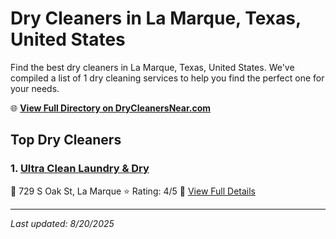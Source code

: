 # Dry Cleaners in La Marque, Texas, United States

Find the best dry cleaners in La Marque, Texas, United States. We've compiled a list of 1 dry cleaning services to help you find the perfect one for your needs.

🌐 **[View Full Directory on DryCleanersNear.com](https://drycleanersnear.com/city/US/Texas/La%20Marque)**

## Top Dry Cleaners

### 1. [Ultra Clean Laundry & Dry](https://drycleanersnear.com/dryCleaner/68a3db8ce0c395148228c2b8/ultra-clean-laundry-dry)
📍 729 S Oak St, La Marque
⭐ Rating: 4/5
🔗 [View Full Details](https://drycleanersnear.com/dryCleaner/68a3db8ce0c395148228c2b8/ultra-clean-laundry-dry)


---

*Last updated: 8/20/2025*
